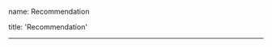 name: Recommendation

title: 'Recommendation'

---------------------------------------------------------------------------------------------

